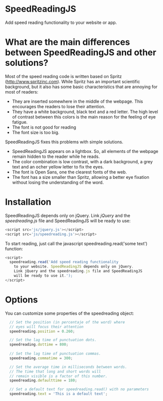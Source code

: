 SpeedReadingJS
==============

Add speed reading functionality to your website or app.

# What are the main differences between SpeedReadingJS and other solutions?

Most of the speed reading code is written based on Spritz (http://www.spritzinc.com). While Spritz has an important scientific background, but it also has some basic characteristics that are annoying for most of readers:

* They are inserted somewhere in the middle of the webpage. This encourages the readers to lose their attention.
* They have a white background, black text and a red letter. The high level of contrast between this colors is the main reason for the feeling of eye fatigue.
* The font is not good for reading
* The font size is too big.

SpeedReadingJS fixes this problems with simple solutions.

* SpeedReadingJS appears on a lightbox. So, all elements of the webpage remain hidden to the reader while he reads.
* The color combination is low contrast, with a dark background, a grey text and an ocher yellow letter to fix the eyes.
* The font is Open Sans, one the clearest fonts of the web.
* The font has a size smaller than Spritz, allowing a better eye fixation without losing the understanding of the word.

# Installation

SpeedReadingJS depends only on jQuery. Link *jQuery* and the *speedreading.js* file and SpeedReadingJS will be ready to use:

```javascript
<script src='js/jquery.js'></script>
<script src='js/speedreading.js'></script>
```

To start reading, just call the javascript speedreading.read('some text') function:

```javascript
<script>
  speedreading.read('Add speed reading functionality
    to your website. SpeedReadingJS depends only on jQuery.
    Link jQuery and the speedreading.js file and SpeedReadingJS
    will be ready to use it.');
</script>
```

# Options

You can customize some properties of the speedreading object:

```javascript
  // Set the position (in percentaje of the word) where
  // eyes will focus their attention
  speedreading.position = 0.260; 

  // Set the lag time of punctuation dots.
  speedreading.dottime = 800;
  
  // Set the lag time of punctuation commas.
  speedreading.commatime = 300;

  // Set the average time in milliseconds between words.
  // The time that long and short words will
  // remain visible is a factor of this number.
  speedreading.defaulttime = 180;

  // Set a default text for speedreading.read() with no parameters
  speedreading.text = 'This is a default text';
```